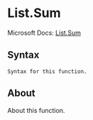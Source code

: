 ---
---

# List.Sum

Microsoft Docs: [List.Sum](https://docs.microsoft.com/en-us/powerquery-m/list-sum)

## Syntax

```
Syntax for this function.
```

## About

About this function.

